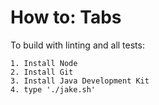 How to: Tabs
============


To build with linting and all tests:

    1. Install Node
    2. Install Git
    3. Install Java Development Kit
    4. type './jake.sh'

